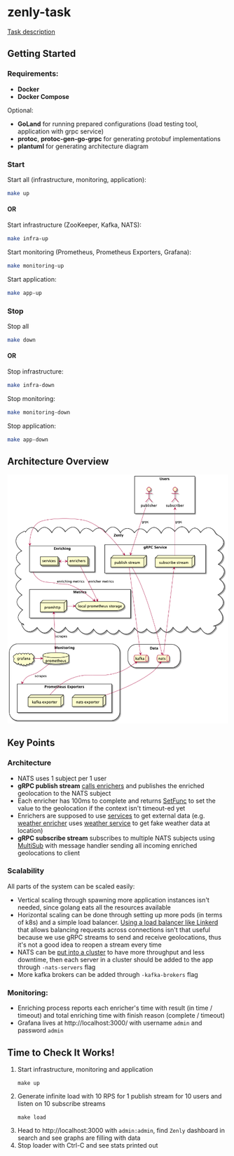 # zenly-task

[Task description](zenly-task.md)

## Getting Started

### Requirements:
- **Docker**
- **Docker Compose**

Optional:
- **GoLand** for running prepared configurations (load testing tool, application with grpc service)
- **protoc**, **protoc-gen-go-grpc** for generating protobuf implementations
- **plantuml** for generating architecture diagram

### Start
Start all (infrastructure, monitoring, application):
```bash
make up
```
#### OR
Start infrastructure (ZooKeeper, Kafka, NATS):
```bash
make infra-up
```
Start monitoring (Prometheus, Prometheus Exporters, Grafana):
```bash
make monitoring-up
```
Start application:
```bash
make app-up
```

### Stop
Stop all
```bash
make down
```
#### OR
Stop infrastructure:
```bash
make infra-down
```
Stop monitoring:
```bash
make monitoring-down
```
Stop application:
```bash
make app-down
```

## Architecture Overview
![architecture diagram](diagrams/architecture.png "Architecture Diagram")

## Key Points
### Architecture
- NATS uses 1 subject per 1 user
- **gRPC publish stream** [calls enrichers](zenly/enrich.go) and publishes the enriched geolocation to the NATS subject
- Each enricher has 100ms to complete and returns [SetFunc](zenly/enricher/enricher.go) to set the value to
the geolocation if the context isn't timeout-ed yet
- Enrichers are supposed to use [services](zenly/service) to get external data
(e.g. [weather enricher](zenly/enricher/weather.go) uses [weather service](zenly/service/weather/service.go) to get
fake weather data at location)
- **gRPC subscribe stream** subscribes to multiple NATS subjects using [MultiSub](zenly/bus/nats/multisub/multisub.go)
with message handler sending all incoming enriched geolocations to client

### Scalability
All parts of the system can be scaled easily:
- Vertical scaling through spawning more application instances isn't needed, since golang eats all
the resources available
- Horizontal scaling can be done through setting up more pods (in terms of k8s) and a simple load balancer.
[Using a load balancer like Linkerd](https://kubernetes.io/blog/2018/11/07/grpc-load-balancing-on-kubernetes-without-tears/#grpc-load-balancing-on-kubernetes-with-linkerd) 
that allows balancing requests across connections isn't that useful because we use gRPC streams to send and receive
geolocations, thus it's not a good idea to reopen a stream every time
- NATS can be [put into a cluster](https://docs.nats.io/nats-server/configuration/clustering) to have
more throughput and less downtime, then each server in a cluster should be added to the app through `-nats-servers` flag
- More kafka brokers can be added through `-kafka-brokers` flag

### Monitoring:
- Enriching process reports each enricher's time with result (in time / timeout) and
total enriching time with finish reason (complete / timeout)
- Grafana lives at http://localhost:3000/ with username `admin` and password `admin`

## Time to Check It Works!
1. Start infrastructure, monitoring and application
    ```
    make up
    ```
1. Generate infinite load with 10 RPS for 1 publish stream for 10 users and listen on 10 subscribe streams
    ```
    make load
    ```
1. Head to http://localhost:3000 with `admin:admin`, find `Zenly` dashboard in search and see graphs are filling with data
1. Stop loader with Ctrl-C and see stats printed out
